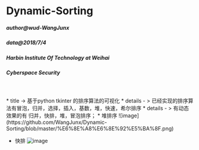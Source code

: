 # Dynamic-Sorting

##### author@wud-WangJunx
##### data@2018/7/4
##### Harbin Institute Of Technology at Weihai
##### Cyberspace Security
<br>
<br>
* title -> 基于python tkinter 的排序算法的可视化
* details - > 已经实现的排序算法有冒泡，归并，选择，插入，基数，堆，快速，希尔排序
* details - > 有动态效果的有 归并，快排，堆，冒泡排序；
* 堆排序 ![image](https://github.com/WangJunx/Dynamic-Sorting/blob/master/%E6%8E%A8%E6%8E%92%E5%BA%8F.png)

* 快排 ![image](https://github.com/WangJunx/Dynamic-Sorting/blob/master/%E5%BF%AB%E9%80%9F%E6%8E%92%E5%BA%8F.png)


